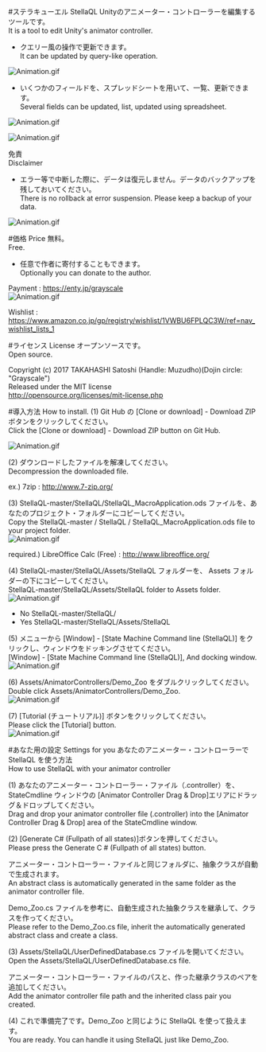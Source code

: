 ﻿#ステラキューエル StellaQL
Unityのアニメーター・コントローラーを編集するツールです。  
It is a tool to edit Unity's animator controller.  

- クエリー風の操作で更新できます。  
It can be updated by query-like operation.  

![Animation.gif](https://github.com/muzudho/StellaQL/blob/master/img/2017-02/201702160552a8b.png?raw=true)  

- いくつかのフィールドを、スプレッドシートを用いて、一覧、更新できます。  
Several fields can be updated, list, updated using spreadsheet.  

![Animation.gif](https://github.com/muzudho/StellaQL/blob/master/img/2017-02/201702160552a9b.png?raw=true)  

![Animation.gif](https://github.com/muzudho/StellaQL/blob/master/img/2017-02/201702160552a10b.png?raw=true)  

免責  
Disclaimer  

- エラー等で中断した際に、データは復元しません。データのバックアップを残しておいてください。  
There is no rollback at error suspension. Please keep a backup of your data.  

![Animation.gif](https://github.com/muzudho/StellaQL/blob/master/img/2017-02/201702110107a41b.png?raw=true)  

#価格 Price
無料。  
Free.  

- 任意で作者に寄付することもできます。  
Optionally you can donate to the author.  

Payment : https://enty.jp/grayscale  
![Animation.gif](https://github.com/muzudho/StellaQL/blob/master/img/2017-02/201702160807a2b.png?raw=true)  

Wishlist : https://www.amazon.co.jp/gp/registry/wishlist/1VWBU6FPLQC3W/ref=nav_wishlist_lists_1

#ライセンス License
オープンソースです。  
Open source.  

Copyright (c) 2017 TAKAHASHI Satoshi (Handle: Muzudho)(Dojin circle: "Grayscale")  
Released under the MIT license  
http://opensource.org/licenses/mit-license.php  

#導入方法 How to install.
(1) Git Hub の [Clone or download] - Download ZIP ボタンをクリックしてください。  
Click the [Clone or download] - Download ZIP button on Git Hub.  

![Animation.gif](https://github.com/muzudho/StellaQL/blob/master/img/2017-02/201702160807a1b.png?raw=true)  

(2) ダウンロードしたファイルを解凍してください。  
Decompression the downloaded file.   

ex.) 7zip : http://www.7-zip.org/  

(3) StellaQL-master/StellaQL/StellaQL_MacroApplication.ods ファイルを、あなたのプロジェクト・フォルダーにコピーしてください。  
Copy the StellaQL-master / StellaQL / StellaQL_MacroApplication.ods file to your project folder.  
![Animation.gif](https://github.com/muzudho/StellaQL/blob/master/img/2017-02/201702160428gif85.gif?raw=true)  

required.) LibreOffice Calc (Free) : http://www.libreoffice.org/  

(4) StellaQL-master/StellaQL/Assets/StellaQL フォルダーを、 Assets フォルダーの下にコピーしてください。  
StellaQL-master/StellaQL/Assets/StellaQL folder to Assets folder.  
![Animation.gif](https://github.com/muzudho/StellaQL/blob/master/img/2017-02/201702151752gif81.gif?raw=true)  

- No  StellaQL-master/StellaQL/
- Yes StellaQL-master/StellaQL/Assets/StellaQL

(5) メニューから [Window] - [State Machine Command line (StellaQL)] をクリックし、ウィンドウをドッキングさせてください。  
[Window] - [State Machine Command line (StellaQL)], And docking window.  
![Animation.gif](https://github.com/muzudho/StellaQL/blob/master/img/2017-02/201702151752gif82.gif?raw=true)  
                                     

(6) Assets/AnimatorControllers/Demo_Zoo をダブルクリックしてください。  
Double click Assets/AnimatorControllers/Demo_Zoo.  
![Animation.gif](https://github.com/muzudho/StellaQL/blob/master/img/2017-02/201702160428gif83.gif?raw=true)  

(7) [Tutorial (チュートリアル)] ボタンをクリックしてください。  
Please click the [Tutorial] button.  
![Animation.gif](https://github.com/muzudho/StellaQL/blob/master/img/2017-02/201702160428gif84.gif?raw=true)  

#あなた用の設定 Settings for you
あなたのアニメーター・コントローラーで StellaQL を使う方法  
How to use StellaQL with your animator controller  

(1) あなたのアニメーター・コントローラー・ファイル（.controller）を、StateCmdline ウィンドウの [Animator Controller Drag & Drop]エリアにドラッグ＆ドロップしてください。  
Drag and drop your animator controller file (.controller) into the [Animator Controller Drag & Drop] area of the StateCmdline window.  

(2) [Generate C# (Fullpath of all states)]ボタンを押してください。  
Please press the Generate C # (Fullpath of all states) button.  

アニメーター・コントローラー・ファイルと同じフォルダに、抽象クラスが自動で生成されます。  
An abstract class is automatically generated in the same folder as the animator controller file.  

Demo_Zoo.cs ファイルを参考に、自動生成された抽象クラスを継承して、クラスを作ってください。  
Please refer to the Demo_Zoo.cs file, inherit the automatically generated abstract class and create a class.  

(3) Assets/StellaQL/UserDefinedDatabase.cs ファイルを開いてください。  
Open the Assets/StellaQL/UserDefinedDatabase.cs file.  

アニメーター・コントローラー・ファイルのパスと、作った継承クラスのペアを追加してください。  
Add the animator controller file path and the inherited class pair you created.  

(4) これで準備完了です。Demo_Zoo と同じように StellaQL を使って扱えます。  
You are ready. You can handle it using StellaQL just like Demo_Zoo.  

